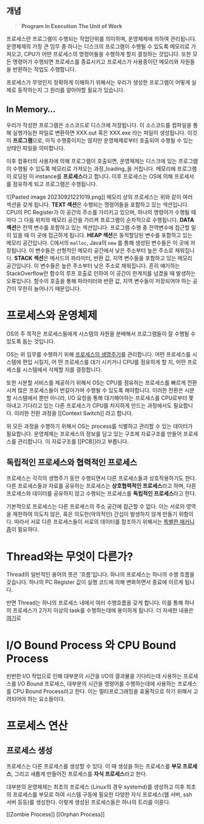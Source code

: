 ## 개념
> **Program In Execution**
> **The Unit of Work**

프로세스란 프로그램이 수행되는 작업단위를 의미하며, 운영체제에 의하여 관리됩니다. 운영체제의 가장 큰 임무 중 하나는 디스크의 프로그램이 수행될 수 있도록 메모리로 가져오고, CPU가 어떤 프로세스의 명령어들을 수행하게 할지 결정하는 것입니다. 또한 모든 명령어가 수행되면 프로세스를 종료시키고 프로세스가 사용중이던 메모리와 자원들을 반환하는 작업도 수행합니다.

프로세스가 무엇인지 정확하게 이해하기 위해서는 우리가 생성한 프로그램이 어떻게 실제로 동작하는지 그 원리를 알아야할 필요가 있습니다. 
## In Memory…

우리가 작성한 프로그램은 소스코드로 디스크에 저장됩니다. 이 소스코드를 컴파일을 통해 실행가능한 파일로 변환하면 XXX.out 혹은 XXX.exe 라는 파일이 생성됩니다. 이것이 **프로그램**으로, 아직 수행중이지는 않지만 운영체제로부터 호출되어 수행될 수 있는 상태인 파일을 의미합니다.

이후 컴퓨터의 사용자에 의해 프로그램이 호출되면, 운영체제는 디스크에 있는 프로그램이 수행될 수 있도록 메모리로 가져오는 과정_loading_을 거칩니다. 메모리에 프로그램이 로딩된 이 instance를 **프로세스**라고 합니다. 이후 프로세스는 OS에 의해 프로세서를 점유하게 되고 프로그램은 수행됩니다.

![[Pasted image 20230921221019.png]]
메모리 상의 프로세스는 위와 같이 여러 섹션을 갖게 됩니다.
**TEXT 섹션**은 수행되는 명령어들을 포함하고 있는 섹션입니다. CPU의 PC Register가 이 공간의 주소를 가리키고 있으며, 하나의 명령어가 수행될 때마다 그 다음 위치의 메모리 공간을 가리켜 프로그램이 순차적으로 수행됩니다.
**DATA 섹션**은 전역 변수를 포함하고 있는 섹션입니다. 프로그램 수행 중 전역변수에 접근할 일이 있을 때 이 곳에 접근하게 됩니다.
**HEAP 섹션**은 동적할당된 변수를 포함하고 있는 메모리 공간입니다. C에서의 `malloc`, Java의 `new` 를 통해 생성된 변수들은 이 곳에 저장됩니다. 이 변수들은 선형적인 메모리 공간에서 낮은 주소부터 높은 주소로 채워집니다.
**STACK 섹션**은 메서드의 파라미터, 반환 값, 지역 변수들을 포함하고 있는 메모리 공간입니다. 이 변수들은 높은 주소부터 낮은 주소로 채워집니다. 흔히 얘기하는 StackOverflow란 함수의 루프 호출로 인하여 이 공간이 한계치를 넘겼을 때 발생하는 오류입니다. 함수의 호출을 통해 파라미터와 반환 값, 지역 변수들이 저장되어야 하는 공간이 무한히 늘어나기 때문입니다.

# 프로세스와 운영체제

OS의 주 목적은 프로세스들에게 시스템의 자원을 분배해서 프로그램들이 잘 수행될 수 있도록 돕는 것입니다.

OS는 위 임무를 수행하기 위해 [프로세스의 생명주기](Process%20생명주기와%20State)를 관리합니다. 어떤 프로세스를 시스템에 편입 시킬지, 어
떤 프로세스를 대기 시키거나 CPU를 점유하게 할 지, 어떤 프로세스를 시스템에서 삭제할 지를 결정합니다.

또한 시분할 서비스를 제공하기 위해서 OS는 CPU를 점유하는 프로세스를 빠르게 전환시켜 많은 프로세스들이 번갈아가며 수행될 수 있도록 해야합니다. 이러한 전환은 시분할 시스템에서 뿐만 아니라, I/O 요청을 통해 대기해야하는 프로세스를 CPU로부터 쫓아내고 기다리고 있는 다른 프로세스가 CPU를 차지하게 만드는 과정에서도 필요합니다. 이러한 전환 과정을 [[Context Switch]] 라고 합니다.

위 모든 과정을 수행하기 위해서 OS는 process를 식별하고 관리할 수 있는 데이터가 필요합니다. 운영체제는 프로세스의 정보를 담고 있는 구조체 자료구조를 만들어 프로세스를 관리합니다. 이 자료구조를 [[PCB]]라고 부릅니다.

## 독립적인 프로세스와 협력적인 프로세스

프로세스는 각각의 생명주기 동안 수행되면서 다른 프로세스들과 상호작용하기도 한다. 다른 프로세스들과 자료를 공유하는 프로세스는 **상호협력적인 프로세스**라고 하며, 다른 프로세스와 데이터를 공유하지 않고 수행되는 프로세스를 **독립적인 프로세스**라고 한다.

기본적으로 프로세스는 다른 프로세스의 주소 공간에 접근할 수 없다. 이는 서로의 영역을 제한하여 의도치 않은, 혹은 의도한(악의적인) 간섭이 발생하지 않게 만들기 위함이다. 따라서 서로 다른 프로세스들이 서로의 데이터를 참조하기 위해서는 [특별한 매커니즘](IPC.md)이 필요하다.


# Thread와는 무엇이 다른가?

Thread의 일반적인 용어의 뜻은 '흐름'입니다. 하나의 프로세스는 하나의 수행 흐름을 갖습니다. 하나의 PC Register 값이 실행 코드에 의해 변화하면서 종료에 이르게 됩니다.

반면 Thread는 하나의 프로세스 내에서 여러 수행흐름을 갖게 합니다. 이를 통해 하나의 프로세스가 2가지 이상의 task를 수행하는데에 용이하게 됩니다. 더 자세한 내용은 [여기](Thread.md)로

# I/O Bound Process 와 CPU Bound Process
빈번한 I/O 작업으로 인해 대부분의 시간을 I/O의 결과물을 기다리는데 사용하는 프로세스를 I/O Bound 프로세스, 대부분의 시간을 명령어를 수행하는데에 사용하는 프로세스를 CPU Bound Process라고 한다. 이는 멀티프로그래밍을 효율적으로 하기 위해서 고려되어야 하는 요소들이다.



# 프로세스 연산
## 프로세스 생성

프로세스는 다른 프로세스를 생성할 수 있다. 이 때 생성을 하는 프로세스를 **부모 프로세스**, 그리고 새롭게 만들어진 프로세스를 **자식 프로세스**라고 한다.

대부분의 운영체제는 최초의 프로세스 (Linux의 경우 systemd)를 생성하고 이후 최초의 프로세스를 부모로 하여 시스템 구동에 필요한 다양한 자식 프로세스(웹 서버, ssh 서버 등등)를 생성한다. 이렇게 생성된 프로세스들은 하나의 트리를 이룬다.

[[Zombie Process]]
[[Orphan Process]]

